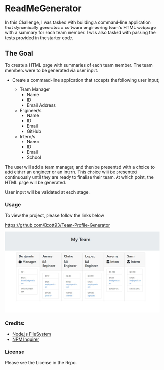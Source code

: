 # ReadMeGenerator

In this Challenge, I was tasked with building a command-line application that dynamically generates a software engineering team's HTML webpage with a summary for each team member. I was also tasked with passing the tests provided in the starter code.

## The Goal

To create a HTML page with summaries of each team member. The team members were to be generated via user input. 

- Create a command-line application that accepts the following user input;

    - Team Manager
        - Name
        - ID
        - Email Address 
    - Engineer/s
        - Name
        - ID
        - Email
        - GitHub
    - Intern/s
        - Name
        - ID
        - Email
        - School

The user will add a team manager, and then be presented with a choice to add either an engineer or an intern. This choice will be presented continuously until they are ready to finalise their team. At which point, the HTML page will be generated.

User input will be validated at each stage.  

### Usage

To view the project, please follow the links below

https://github.com/Bcott93/Team-Profile-Generator

![Sample Application](assets/images/sample.jpg)

### Credits:

* [Node.js FileSystem](https://nodejs.org/api/fs.html)
* [NPM Inquirer](https://www.npmjs.com/package/inquirer)

### License

Please see the License in the Repo. 






